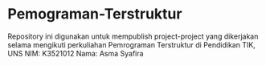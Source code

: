 # Pemograman-Terstruktur
Repository ini digunakan untuk mempublish project-project yang dikerjakan selama mengikuti perkuliahan Pemrograman Terstruktur di Pendidikan TIK, UNS  NIM: K3521012  Nama: Asma Syafira

